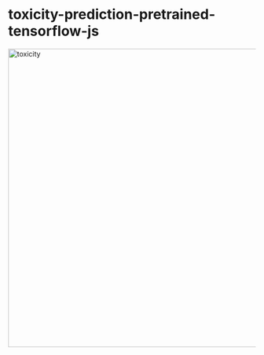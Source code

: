 # toxicity-prediction-pretrained-tensorflow-js
<img width="608" alt="toxicity" src="https://user-images.githubusercontent.com/38138168/136343335-91d70f2f-5547-4be9-9b95-275af61960d1.png">
